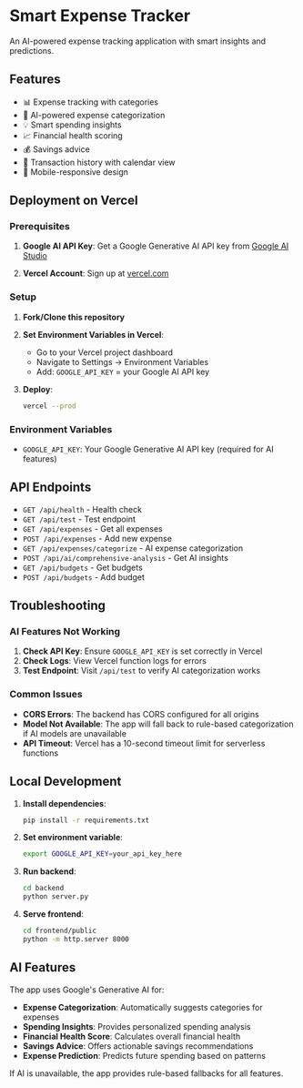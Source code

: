 # Smart Expense Tracker

An AI-powered expense tracking application with smart insights and predictions.

## Features

- 📊 Expense tracking with categories
- 🤖 AI-powered expense categorization
- 💡 Smart spending insights
- 📈 Financial health scoring
- 💰 Savings advice
- 📅 Transaction history with calendar view
- 📱 Mobile-responsive design

## Deployment on Vercel

### Prerequisites

1. **Google AI API Key**: Get a Google Generative AI API key from [Google AI Studio](https://makersuite.google.com/app/apikey)

2. **Vercel Account**: Sign up at [vercel.com](https://vercel.com)

### Setup

1. **Fork/Clone this repository**

2. **Set Environment Variables in Vercel**:
   - Go to your Vercel project dashboard
   - Navigate to Settings → Environment Variables
   - Add: `GOOGLE_API_KEY` = your Google AI API key

3. **Deploy**:
   ```bash
   vercel --prod
   ```

### Environment Variables

- `GOOGLE_API_KEY`: Your Google Generative AI API key (required for AI features)

## API Endpoints

- `GET /api/health` - Health check
- `GET /api/test` - Test endpoint
- `GET /api/expenses` - Get all expenses
- `POST /api/expenses` - Add new expense
- `GET /api/expenses/categorize` - AI expense categorization
- `POST /api/ai/comprehensive-analysis` - Get AI insights
- `GET /api/budgets` - Get budgets
- `POST /api/budgets` - Add budget

## Troubleshooting

### AI Features Not Working

1. **Check API Key**: Ensure `GOOGLE_API_KEY` is set correctly in Vercel
2. **Check Logs**: View Vercel function logs for errors
3. **Test Endpoint**: Visit `/api/test` to verify AI categorization works

### Common Issues

- **CORS Errors**: The backend has CORS configured for all origins
- **Model Not Available**: The app will fall back to rule-based categorization if AI models are unavailable
- **API Timeout**: Vercel has a 10-second timeout limit for serverless functions

## Local Development

1. **Install dependencies**:
   ```bash
   pip install -r requirements.txt
   ```

2. **Set environment variable**:
   ```bash
   export GOOGLE_API_KEY=your_api_key_here
   ```

3. **Run backend**:
   ```bash
   cd backend
   python server.py
   ```

4. **Serve frontend**:
   ```bash
   cd frontend/public
   python -m http.server 8000
   ```

## AI Features

The app uses Google's Generative AI for:
- **Expense Categorization**: Automatically suggests categories for expenses
- **Spending Insights**: Provides personalized spending analysis
- **Financial Health Score**: Calculates overall financial health
- **Savings Advice**: Offers actionable savings recommendations
- **Expense Prediction**: Predicts future spending based on patterns

If AI is unavailable, the app provides rule-based fallbacks for all features.